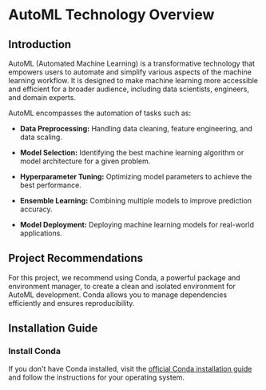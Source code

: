 # AutoML Technology Overview

## Introduction
AutoML (Automated Machine Learning) is a transformative technology that empowers users to automate and simplify various aspects of the machine learning workflow. It is designed to make machine learning more accessible and efficient for a broader audience, including data scientists, engineers, and domain experts.

AutoML encompasses the automation of tasks such as:

- **Data Preprocessing:** Handling data cleaning, feature engineering, and data scaling.
  
- **Model Selection:** Identifying the best machine learning algorithm or model architecture for a given problem.

- **Hyperparameter Tuning:** Optimizing model parameters to achieve the best performance.

- **Ensemble Learning:** Combining multiple models to improve prediction accuracy.

- **Model Deployment:** Deploying machine learning models for real-world applications.

## Project Recommendations
For this project, we recommend using Conda, a powerful package and environment manager, to create a clean and isolated environment for AutoML development. Conda allows you to manage dependencies efficiently and ensures reproducibility.

## Installation Guide

### Install Conda
If you don't have Conda installed, visit the [official Conda installation guide](https://docs.conda.io/projects/conda/en/latest/user-guide/install/index.html) and follow the instructions for your operating system.
